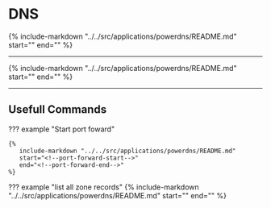 # DNS

{%
   include-markdown "../../src/applications/powerdns/README.md"
   start="<!--description-start-->"
   end="<!--description-end-->"
%}

---

{%
   include-markdown "../../src/applications/powerdns/README.md"
   start="<!--header-start-->"
   end="<!--header-end-->"
%}

---


## Usefull Commands

??? example "Start port foward"

    {%
       include-markdown "../../src/applications/powerdns/README.md"
       start="<!--port-forward-start-->"
       end="<!--port-forward-end-->"
    %}

??? example "list all zone records"
    {%
       include-markdown "../../src/applications/powerdns/README.md"
       start="<!--pdns-zone-elements-start-->"
       end="<!--pdns-zone-elements-end-->"
    %}